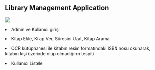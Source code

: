 <html>
<head>
<b><h2>Library Management Application</h2></b>
</head>
<body>

<img src= "https://i.imgyukle.com/2020/11/12/Idcvbf.png"></img>
<p><li>Admin ve Kullanıcı girişi</li></p>
<p><li>Kitap Ekle, Kitap Ver, Süresini Uzat, Kitap Arama</li></p>
<p><li>OCR kütüphanesi ile kitabın resim formatındaki ISBN nosu okunarak, kitabın kişi üzerinde olup olmadığının tespiti </li></p>
<p><li>Kullanıcı Listele</li></p>

</body>



</html>
